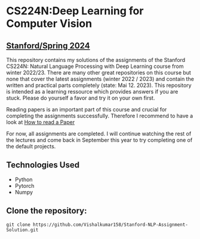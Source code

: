 # CS224N:Deep Learning for Computer Vision
## [Stanford/Spring 2024]([https://web.stanford.edu/class/cs224n/])
This repository contains my solutions of the assignments of the Stanford CS224N: Natural Language Processing with Deep Learning course from winter 2022/23. There are many other great repositories on this course but none that cover the latest assignments (winter 2022 / 2023) and contain the written and practical parts completely (state: Mai 12. 2023). This repository is intended as a learning ressource which provides answers if you are stuck. Please do yourself a favor and try it on your own first.

Reading papers is an important part of this course and crucial for completing the assignments successfully. Therefore I recommend to have a look at [How to read a Paper](https://web.stanford.edu/class/ee384m/Handouts/HowtoReadPaper.pdf)

For now, all assignments are completed. I will continue watching the rest of the lectures and come back in September this year to try completing one of the default projects.



## Technologies Used
- Python
- Pytorch
- Numpy


## Clone the repository: 

    
    
    git clone https://github.com/Vishalkumar158/Stanford-NLP-Assignment-Solution.git
    
